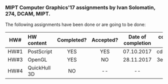 ### MIPT Computer Graphics'17 assignments by Ivan Solomatin, 274, DCAM, MIPT.

The following assignments have been done or are going to be done:

| HW#  | HW content      | Completed? | Accepted? | Date of completion |  commit ID  |
|:----:|:----------------|:----------:|:---------:|:------------------:|:-----------:|
| HW#1 | PostScript       |     YES    |     YES       |     07.10.2017     |   cdb41e6   |
| HW#3 | OpenGL          |     YES    |      NO        |     28.11.2017    |    3e54daa   |
| HW#4 | QuickHull 3D   |     NO     |     --            |         --         |     --      |
